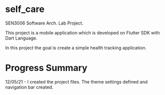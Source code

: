 # self_care

SEN3006 Software Arch. Lab Project.

This project is a mobile application which is developed on Flutter SDK with Dart Language. 

In this project the goal is create a simple health tracking application. 


# Progress Summary

12/05/21 - I created the project files. The theme settings defined and navigation bar created. 

